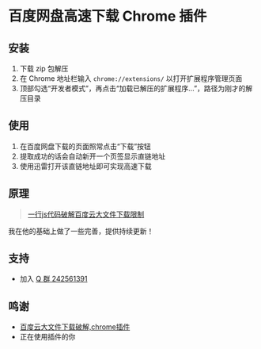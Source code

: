 # 百度网盘高速下载 Chrome 插件

## 安装

1. 下载 zip 包解压
2. 在 Chrome 地址栏输入 `chrome://extensions/` 以打开扩展程序管理页面
3. 顶部勾选“开发者模式”，再点击“加载已解压的扩展程序...”，路径为刚才的解压目录

## 使用

1. 在百度网盘下载的页面照常点击“下载”按钮
2. 提取成功的话会自动新开一个页签显示直链地址
3. 使用迅雷打开该直链地址即可实现高速下载

## 原理

> [一行js代码破解百度云大文件下载限制](http://www.jarjar.cn/one-line-js-crack-baidu-yun)

我在他的基础上做了一些完善，提供持续更新！

## 支持

* 加入 [Q 群 242561391](http://shang.qq.com/wpa/qunwpa?idkey=981d9282616274abb1752336e21b8036828f715a1c4d0628adcf208f2fd54f3a)

## 鸣谢

* [百度云大文件下载破解,chrome插件](https://github.com/cloudroc/baidu-nolimit)
* 正在使用插件的你
